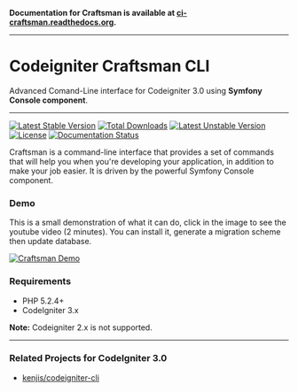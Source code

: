 **Documentation for Craftsman is available at [ci-craftsman.readthedocs.org](http://ci-craftsman.readthedocs.org/).**

---

# Codeigniter Craftsman CLI #

Advanced Comand-Line interface for Codeigniter 3.0 using **Symfony Console component**.

---
[![Latest Stable Version](https://poser.pugx.org/dsv/craftsman/v/stable)](https://packagist.org/packages/dsv/craftsman) [![Total Downloads](https://poser.pugx.org/dsv/craftsman/downloads)](https://packagist.org/packages/dsv/craftsman) [![Latest Unstable Version](https://poser.pugx.org/dsv/craftsman/v/unstable)](https://packagist.org/packages/dsv/craftsman) [![License](https://poser.pugx.org/dsv/craftsman/license)](https://packagist.org/packages/dsv/craftsman) [![Documentation Status](https://readthedocs.org/projects/ci-craftsman/badge/?version=latest)](https://readthedocs.org/projects/ci-craftsman/?badge=latest)

Craftsman is a command-line interface that provides a set of commands that will help you when you're developing your application, in addition to make your job easier. It is driven by the powerful Symfony Console component.

### Demo

This is a small demonstration of what it can do, click in the image to see the youtube video (2 minutes). You can install it, generate a migration scheme then update database.

[![Craftsman Demo](http://img.youtube.com/vi/UU_fixg0J4Y/0.jpg)](https://www.youtube.com/edit?video_id=UU_fixg0J4Y)

### Requirements 

* PHP 5.2.4+
* CodeIgniter 3.x

**Note:** Codeigniter 2.x is not supported.

---

### Related Projects for CodeIgniter 3.0

* [kenjis/codeigniter-cli](https://github.com/kenjis/codeigniter-cli)